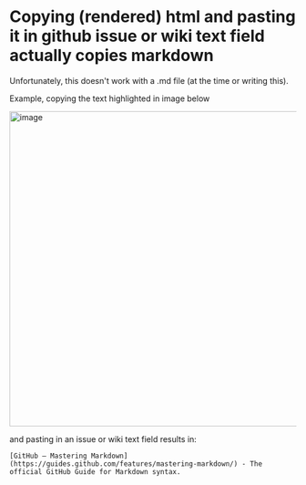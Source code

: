 
# Copying (rendered) html and pasting it in github issue or wiki text field actually copies markdown

Unfortunately, this doesn't work with a .md file (at the time or writing this). 

Example, copying the text highlighted in image below 

<img width="553" alt="image" src="https://user-images.githubusercontent.com/1906276/204998920-9eb4d425-f09b-4364-8c2d-33a314b19509.png">

and pasting in an issue or wiki text field results in:

```
[GitHub – Mastering Markdown](https://guides.github.com/features/mastering-markdown/) - The official GitHub Guide for Markdown syntax.
```
